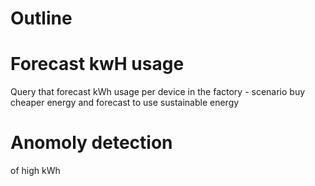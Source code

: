 # Outline

# Forecast kwH usage
Query that forecast kWh usage per device in the factory - scenario buy cheaper energy and forecast to use sustainable energy

# Anomoly detection
of high kWh 